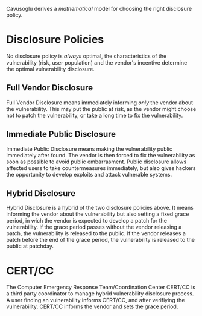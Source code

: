 Cavusoglu derives a *mathematical* model for choosing the right disclosure policy.

# Disclosure Policies

No disclosure policy is *always* optimal, the characteristics of the vulnerability (risk, user population) and the vendor's incentive determine the optimal vulnerability disclosure.

## Full Vendor Disclosure
Full Vendor Disclosure means immediately informing *only* the vendor about the vulnerability.
This may put the public at risk, as the vendor might choose not to patch the vulnerability, or take a long time to fix the vulnerability.

## Immediate Public Disclosure
Immediate Public Disclosure means making the vulnerability public immediately after found.
The vendor is then forced to fix the vulnerability as soon as possible to avoid public embarrasment.
Public disclosure allows affected users to take countermeasures immediately, but also gives hackers the opportunity to develop exploits and attack vulnerable systems.

## Hybrid Disclosure
Hybrid Disclosure is a hybrid of the two disclosure policies above.
It means informing the vendor about the vulnerability but also setting a fixed grace period, in wich the vendor is expected to develop a patch for the vulnerability.
If the grace period passes without the vendor releasing a patch, the vulnerability is released to the public.
If the vendor releases a patch before the end of the grace period, the vulnerability is released to the public at patchday.

# CERT/CC

The Computer Emergency Response Team/Coordination Center CERT/CC is a third party coordinator to manage hybrid vulnerability disclosure process.
A user finding an vulnerability informs CERT/CC, and after verifiying the vulnerability, CERT/CC informs the vendor and sets the grace period.

